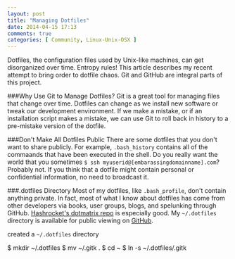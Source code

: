 ```yaml
---
layout: post
title: "Managing Dotfiles"
date: 2014-04-15 17:13
comments: true
categories: [ Community, Linux-Unix-OSX ]
---
```

Dotfiles, the configuration files used by Unix-like machines, can get disorganized over time. Entropy rules! This article describes my recent attempt to bring order to dotfile chaos. Git and GitHub are integral parts of this project.

###Why Use Git to Manage Dotfiles?
Git is a great tool for managing files that change over time. Dotfiles can change as we install new software or tweak our development environment. If we make a mistake, or if an installation script makes a mistake, we can use Git to roll back in history to a pre-mistake version of the dotfile.
<!--more-->
###Don't Make All Dotfiles Public
There are some dotfiles that you don't want to share publicly. For
example, `.bash_history` contains all of the commaands that have been executed in the shell. Do you really want the world that you sometimes `$ ssh myuserid@[embarassingdomainname].com`? Probably not. If you think that a dotfile might contain personal or confidential information, no need to broadcast it.

###.dotfiles Directory
Most of my dotfiles, like `.bash_profile`, don't contain anything private. In fact, most of what I know about dotfiles has come from other developers via books, user groups, blogs, and spelunking through GitHub. [Hashrocket's dotmatrix repo](https://github.com/hashrocket/dotmatrix) is especially good. My `~/.dotfiles` directory is available for public viewing on [GitHub](https://github.com/RayHightower/.dotfiles).


created a `~/.dotfiles` directory

$ mkdir ~/.dotfiles
$ mv ~/.gitk .
$ cd ~
$ ln -s ~/.dotfiles/.gitk


